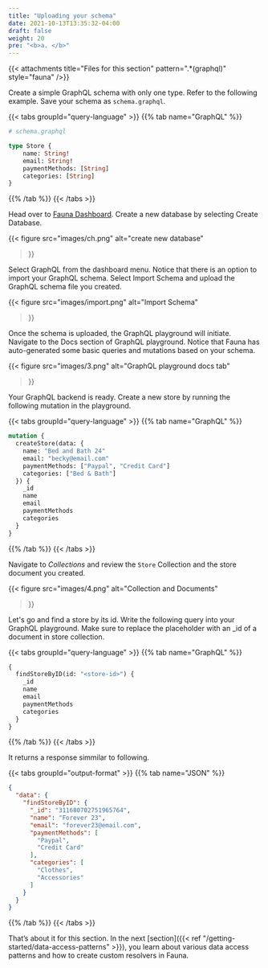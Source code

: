 ```yaml
---
title: "Uploading your schema"
date: 2021-10-13T13:35:32-04:00
draft: false
weight: 20
pre: "<b>a. </b>"
---
```


{{< attachments
      title="Files for this section" 
      pattern=".*(graphql)" 
      style="fauna"
/>}}

Create a simple GraphQL schema with only one type. Refer to the following example. Save your schema as `schema.graphql`.

{{< tabs groupId="query-language" >}}
{{% tab name="GraphQL" %}}
```graphql
# schema.graphql

type Store {
    name: String!
    email: String!
    paymentMethods: [String]
    categories: [String]
}
```
{{% /tab %}}
{{< /tabs >}}

Head over to [Fauna Dashboard](https://dashboard.fauna.com/). Create a new database by selecting Create Database.

{{< figure
  src="images/ch.png" 
  alt="create new database"
>}}

Select GraphQL from the dashboard menu. Notice that there is an option to import your GraphQL schema. Select Import Schema and upload the GraphQL schema file you created.

{{< figure
  src="images/import.png" 
  alt="Import Schema"
>}}

Once the schema is uploaded, the GraphQL playground will initiate. Navigate to the Docs section of GraphQL playground. Notice that Fauna has auto-generated some basic queries and mutations based on your schema.


{{< figure
  src="images/3.png" 
  alt="GraphQL playground docs tab"
>}}

Your GraphQL backend is ready. Create a new store by running the following mutation in the playground. 

{{< tabs groupId="query-language" >}}
{{% tab name="GraphQL" %}}
```graphql
mutation {
  createStore(data: {
    name: "Bed and Bath 24"
    email: "becky@email.com"
    paymentMethods: ["Paypal", "Credit Card"]
    categories: ["Bed & Bath"]
  }) {
    _id
    name
    email
    paymentMethods
    categories
  }
}
```
{{% /tab %}}
{{< /tabs >}}

Navigate to *Collections* and review the `Store` Collection and the store document you created.

{{< figure
  src="images/4.png" 
  alt="Collection and Documents"
>}}

Let's go and find a store by its id. Write the following query into your GraphQL playground. Make sure to replace the *<store-id>* placeholder with an _id of a document in store collection.

{{< tabs groupId="query-language" >}}
{{% tab name="GraphQL" %}}
```graphql
{
  findStoreByID(id: "<store-id>") {
    _id
    name
    email
    paymentMethods
    categories
  }
}
```
{{% /tab %}}
{{< /tabs >}}

It returns a response simmilar to following.

{{< tabs groupId="output-format" >}}
{{% tab name="JSON" %}}
```json
{
  "data": {
    "findStoreByID": {
      "_id": "311680702751965764",
      "name": "Forever 23",
      "email": "forever23@email.com",
      "paymentMethods": [
        "Paypal",
        "Credit Card"
      ],
      "categories": [
        "Clothes",
        "Accessories"
      ]
    }
  }
}
```
{{% /tab %}}
{{< /tabs >}}

That’s about it for this section. In the next [section]({{< ref "/getting-started/data-access-patterns" >}}), you learn about various data access patterns and how to create custom resolvers in Fauna.